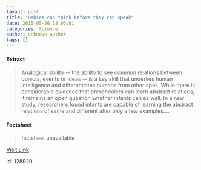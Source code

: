 ```yaml
---
layout: post
title: "Babies can think before they can speak"
date: 2015-05-26 18:06:01
categories: Science
author: unknown author
tags: []
---
```



#### Extract
>Analogical ability -- the ability to see common relations between objects, events or ideas -- is a key skill that underlies human intelligence and differentiates humans from other apes. While there is considerable evidence that preschoolers can learn abstract relations, it remains an open question whether infants can as well. In a new study, researchers found infants are capable of learning the abstract relations of same and different after only a few examples....

#### Factsheet
>factsheet unavailable

[Visit Link](http://feeds.sciencedaily.com/~r/sciencedaily/~3/RdF_mk5yGV8/150526140601.htm)

id:  128920


